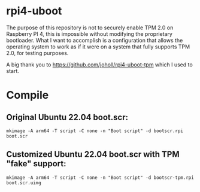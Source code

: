 # rpi4-uboot

The purpose of this repository is not to securely enable TPM 2.0 on Raspberry PI 4, this is impossible without modifying the proprietary bootloader. What I want to accomplish is a configuration that allows the operating system to work as if it were on a system that fully supports TPM 2.0, for testing purposes.

A big thank you to https://github.com/joholl/rpi4-uboot-tpm which I used to start.

# Compile

## Original Ubuntu 22.04 boot.scr:

```
mkimage -A arm64 -T script -C none -n "Boot script" -d bootscr.rpi boot.scr
```

## Customized Ubuntu 22.04 boot.scr with TPM "fake" support:

```
mkimage -A arm64 -T script -C none -n "Boot script" -d bootscr-tpm.rpi boot.scr.uimg
```
